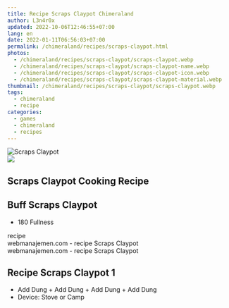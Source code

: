 ```yaml
---
title: Recipe Scraps Claypot Chimeraland
author: L3n4r0x
updated: 2022-10-06T12:46:55+07:00
lang: en
date: 2022-01-11T06:56:03+07:00
permalink: /chimeraland/recipes/scraps-claypot.html
photos:
  - /chimeraland/recipes/scraps-claypot/scraps-claypot.webp
  - /chimeraland/recipes/scraps-claypot/scraps-claypot-name.webp
  - /chimeraland/recipes/scraps-claypot/scraps-claypot-icon.webp
  - /chimeraland/recipes/scraps-claypot/scraps-claypot-material.webp
thumbnail: /chimeraland/recipes/scraps-claypot/scraps-claypot.webp
tags:
  - chimeraland
  - recipe
categories:
  - games
  - chimeraland
  - recipes
---
```


<link
  rel="stylesheet"
  href="https://rawcdn.githack.com/dimaslanjaka/Web-Manajemen/870a349/css/bootstrap-5-3-0-alpha3-wrapper.css"
/>
<section id="bootstrap-wrapper">
  <div data-bs-theme="dark">
    <div class="card mb-2">
      <div class="card-body">
        <div class="row g-0">
          <div class="col-sm-4 position-relative mb-2">
            <img
              src="https://www.webmanajemen.com/chimeraland/recipes/scraps-claypot/scraps-claypot-material.webp"
              class="card-img fit-cover w-100 h-100"
              alt="Scraps Claypot"
              data-fancybox="true"
            />
          </div>
          <div class="col-sm-8 mb-2">
            <div class="card-body">
              <div class="d-flex flex-row align-items-center mb-3">
                <img
                  class="d-inline-block me-2"
                  src="https://www.webmanajemen.com/chimeraland/recipes/scraps-claypot/scraps-claypot-icon.webp"
                  width="auto"
                  height="auto"
                  style="vertical-align: middle"
                />
                <h2 class="fs-5">Scraps Claypot Cooking Recipe</h2>
              </div>
              <h2 class="card-title fs-5">Buff Scraps Claypot</h2>
              <div class="card-text">
                <ul>
                  <li>180 Fullness</li>
                </ul>
              </div>
              <span class="badge rounded-pill">recipe</span>
            </div>
            <div class="card-footer text-end text-muted mt-auto">
              webmanajemen.com - recipe Scraps Claypot
            </div>
          </div>
        </div>
      </div>
      <div class="card-footer text-end text-muted">
        webmanajemen.com - recipe Scraps Claypot
      </div>
    </div>
    <div class="row mb-2">
      <div class="col-12 col-lg-6 recipe-item mb-2">
        <div class="card">
          <div class="card-body">
            <h2 class="card-title fs-5">Recipe Scraps Claypot 1</h2>
            <div class="card-text">
              <ul>
                <li>
                  Add Dung<span> + </span>Add Dung<span> + </span>Add Dung<span>
                    + </span
                  >Add Dung
                </li>
                <li>Device: Stove or Camp</li>
              </ul>
            </div>
          </div>
        </div>
      </div>
    </div>
  </div>
</section>